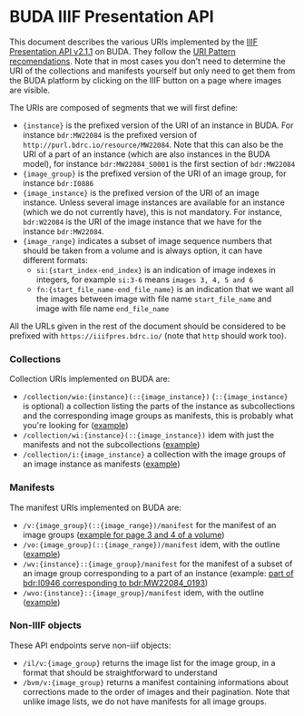 # BUDA IIIF Presentation API

This document describes the various URIs implemented by the [IIIF Presentation API v2.1.1](https://iiif.io/api/presentation/2.1/) on BUDA. They follow the [URI Pattern recomendations](https://iiif.io/api/presentation/2.1/#a-summary-of-recommended-uri-patterns). Note that in most cases you don't need to determine the URI of the collections and manifests yourself but only need to get them from the BUDA platform by clicking on the IIIF button on a page where images are visible.

The URIs are composed of segments that we will first define:
- `{instance}` is the prefixed version of the URI of an instance in BUDA. For instance `bdr:MW22084` is the prefixed version of `http://purl.bdrc.io/resource/MW22084`. Note that this can also be the URI of a part of an instance (which are also instances in the BUDA model), for instance `bdr:MW22084_S0001` is the first section of `bdr:MW22084`
- `{image_group}` is the prefixed version of the URI of an image group, for instance `bdr:I0886`
- `{image_instance}` is the prefixed version of the URI of an image instance. Unless several image instances are available for an instance (which we do not currently have), this is not mandatory. For instance, `bdr:W22084` is the URI of the image instance that we have for the instance `bdr:MW22084`.
- `{image_range}` indicates a subset of image sequence numbers that should be taken from a volume and is always option, it can have different formats:
  * `si:{start_index-end_index}` is an indication of image indexes in integers, for example `si:3-6` means `images 3, 4, 5 and 6`
  * `fn:{start_file_name-end_file_name}` is an indication that we want all the images between image with file name `start_file_name` and image with file name `end_file_name`

All the URLs given in the rest of the document should be considered to be prefixed with `https://iiifpres.bdrc.io/` (note that `http` should work too).

### Collections

Collection URIs implemented on BUDA are:

- `/collection/wio:{instance}(::{image_instance})` (`::{image_instance}` is optional) a collection listing the parts of the instance as subcollections and the corresponding image groups as manifests, this is probably what you're looking for ([example](http://iiifpres.bdrc.io/collection/wio:bdr:MW22084))
- `/collection/wi:{instance}(::{image_instance})` idem with just the manifests and not the subcollections ([example](http://iiifpres.bdrc.io/collection/wi:bdr:MW22084))
- `/collection/i:{image_instance}` a collection with the image groups of an image instance as manifests ([example](http://iiifpres.bdrc.io/collection/i:bdr:W22084))

### Manifests

The manifest URIs implemented on BUDA are:

- `/v:{image_group}(::{image_range})/manifest` for the manifest of an image groups ([example for page 3 and 4 of a volume](http://iiifpres.bdrc.io/v:bdr:I0886::si:3-4/manifest))
- `/vo:{image_group}(::{image_range})/manifest` idem, with the outline ([example](http://iiifpres.bdrc.io/vo:bdr:I0891/manifest))
- `/wv:{instance}::{image_group}/manifest` for the manifest of a subset of an image group corresponding to a part of an instance (example: [part of bdr:I0946 corresponding to bdr:MW22084_0193](http://iiifpres.bdrc.io/wv:bdr:MW22084_0193::bdr:I0946/manifest))
- `/wvo:{instance}::{image_group}/manifest` idem, with the outline ([example](http://iiifpres.bdrc.io/wvo:bdr:MW22084_0193::bdr:I0946/manifest))

### Non-IIIF objects

These API endpoints serve non-iiif objects:

- `/il/v:{image_group}` returns the image list for the image group, in a format that should be straightforward to understand
- `/bvm/v:{image_group}` returns a manifest containing informations about corrections made to the order of images and their pagination. Note that unlike image lists, we do not have manifests for all image groups.